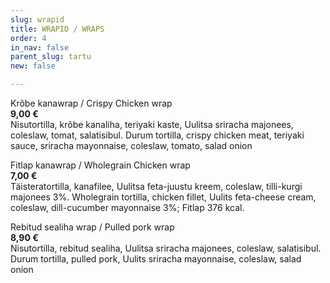 ```yaml
---
slug: wrapid
title: WRAPID / WRAPS
order: 4
in_nav: false
parent_slug: tartu
new: false

---
```

<span class="spicy"></span> Krõbe kanawrap / Crispy Chicken wrap  
**9,00 €**  
<span class="koostis">Nisutortilla, krõbe kanaliha, teriyaki kaste, Uulitsa sriracha majonees, coleslaw, tomat, salatisibul. Durum tortilla, crispy chicken meat, teriyaki sauce, sriracha mayonnaise, coleslaw, tomato, salad onion</span>

Fitlap kanawrap / Wholegrain Chicken wrap  
**7,00 €**  
<span class="koostis">Täisteratortilla, kanafilee, Uulitsa feta-juustu kreem, coleslaw, tilli-kurgi majonees 3%. Wholegrain tortilla, chicken fillet, Uulits feta-cheese cream, coleslaw, dill-cucumber mayonnaise 3%; </span> Fitlap 376 kcal.

Rebitud sealiha wrap / Pulled pork wrap  
**8,90 €**  
<span class="koostis">Nisutortilla, rebitud sealiha, Uulitsa sriracha majonees, coleslaw, salatisibul. Durum tortilla, pulled pork, Uulits sriracha mayonnaise, coleslaw, salad onion</span>